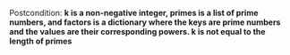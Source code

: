 Postcondition: **k is a non-negative integer, primes is a list of prime numbers, and factors is a dictionary where the keys are prime numbers and the values are their corresponding powers. k is not equal to the length of primes**